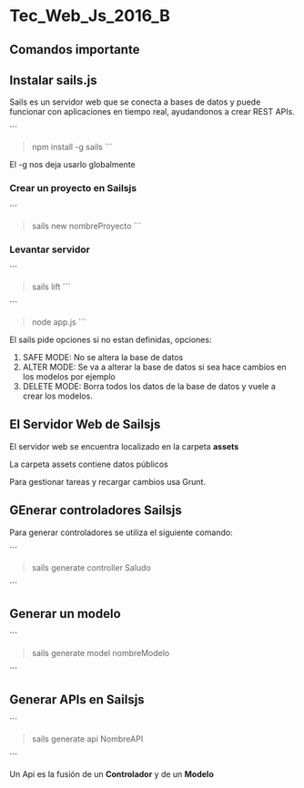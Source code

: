 # Tec_Web_Js_2016_B

## Comandos importante

## Instalar sails.js

Sails es un servidor web que se conecta a bases de datos y puede funcionar con aplicaciones en tiempo real, ayudandonos a crear REST APIs.

´´´
> npm install -g sails
´´´

El -g nos deja usarlo globalmente

### Crear un proyecto en Sailsjs

´´´
> sails new nombreProyecto
´´´

### Levantar servidor

´´´
> sails lift
´´´

´´´
> node app.js
´´´

El sails pide opciones si no estan definidas, opciones:
1. SAFE MODE: No se altera la base de datos
2. ALTER MODE: Se va a alterar la base de datos si sea hace cambios en los modelos por ejemplo
3. DELETE MODE: Borra todos los datos de la base de datos y vuele a crear los modelos.

## El Servidor Web de Sailsjs

El servidor web se encuentra localizado en la carpeta **assets**

La carpeta assets contiene datos públicos

Para gestionar tareas y recargar cambios usa Grunt.

## GEnerar controladores Sailsjs

Para generar controladores se utiliza el siguiente comando:

´´´
> sails generate controller Saludo

´´´

## Generar un modelo
´´´
> sails generate model nombreModelo

´´´

## Generar APIs en Sailsjs
´´´
> sails generate api NombreAPI

´´´

Un Api es la fusión de un **Controlador** y de un **Modelo**

